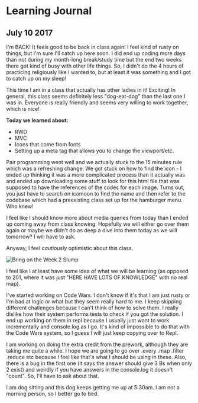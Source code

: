 # Learning Journal
## July 10 2017
I'm BACK! It feels good to be back in class again! I feel kind of rusty on things, but I'm sure I'll catch up here soon. I did end up coding more days than not during my month-long break/study time but the end two weeks there got kind of busy with other life things. So, I didn't do the 4 hours of practicing religiously like I wanted to, but at least it was something and I got to catch up on my sleep!

This time I am in a class that actually has other ladies in it! Exciting! In general, this class seems definitely less "dog-eat-dog" than the last one I was in. Everyone is really friendly and seems very willing to work together, which is nice!

**Today we learned about:**
- RWD
- MVC
- Icons that come from fonts
- Setting up a meta tag that allows you to change the viewport/etc.

Pair programming went well and we actually stuck to the 15 minutes rule which was a refreshing change. We got stuck on how to find the icon - I ended up thinking it was a more complicated process than it actually was and ended up downloading some stuff to look for this html file that was supposed to have the references of the codes for each image. Turns out, you just have to search on icomoon to find the name and then refer to the codebase which had a preexisting class set up for the hamburger menu. Who knew!

I feel like I should know more about media queries from today than I ended up coming away from class knowing. Hopefully we will either go over them again or maybe we didn't do as deep a dive into them today as we will tomorrow? I will have to ask.

Anyway, I feel _cautiously_ optimistic about this class.

![Bring on the Week 2 Slump](https://media.giphy.com/media/3o7btS8cQSNT8u1Ihq/giphy.gif)

I feel like I at least have some idea of what we will be learning (as opposed to 201, where it was just "HERE HAVE LOTS OF KNOWLEDGE" with no real map).

I've started working on Code Wars. I don't know if it's that I am just rusty or I'm bad at logic or what but they seem really hard to me. I keep skipping different challenges because I can't think of how to solve them. I really dislike how their system performs tests to check if you got the solution. I end up working on them in repl because I usually just want to work incrementally and console.log as I go. It's kind of impossible to do that with the Code Wars system, so I guess I will just keep copying over to Repl.

I am working on doing the extra credit from the prework, although they are taking me quite a while. I hope we are going to go over .every .map .filter .reduce etc because I feel like that's what I should be using in these. Also, there is a bug in the first one (it says the answer should give 3 Bs when only 2 exist) and weirdly if you have answers in the console.log it doesn't "count". So, I'll have to ask about that.

I am dog sitting and this dog keeps getting me up at 5:30am. I am not a morning person, so I better go to bed.
